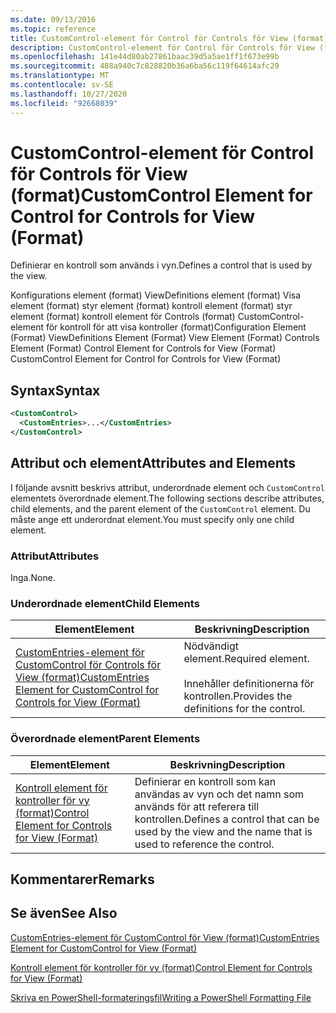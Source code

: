 ```yaml
---
ms.date: 09/13/2016
ms.topic: reference
title: CustomControl-element för Control för Controls för View (format)
description: CustomControl-element för Control för Controls för View (format)
ms.openlocfilehash: 141e44d80ab27861baac39d5a5ae1ff1f673e99b
ms.sourcegitcommit: 488a940c7c828820b36a6ba56c119f64614afc29
ms.translationtype: MT
ms.contentlocale: sv-SE
ms.lasthandoff: 10/27/2020
ms.locfileid: "92668039"
---
```

# <a name="customcontrol-element-for-control-for-controls-for-view-format"></a><span data-ttu-id="b400e-103">CustomControl-element för Control för Controls för View (format)</span><span class="sxs-lookup"><span data-stu-id="b400e-103">CustomControl Element for Control for Controls for View (Format)</span></span>

<span data-ttu-id="b400e-104">Definierar en kontroll som används i vyn.</span><span class="sxs-lookup"><span data-stu-id="b400e-104">Defines a control that is used by the view.</span></span>

<span data-ttu-id="b400e-105">Konfigurations element (format) ViewDefinitions element (format) Visa element (format) styr element (format) kontroll element (format) styr element (format) kontroll element för Controls (format) CustomControl-element för kontroll för att visa kontroller (format)</span><span class="sxs-lookup"><span data-stu-id="b400e-105">Configuration Element (Format) ViewDefinitions Element (Format) View Element (Format) Controls Element (Format) Control Element for Controls for View (Format) CustomControl Element for Control for Controls for View (Format)</span></span>

## <a name="syntax"></a><span data-ttu-id="b400e-106">Syntax</span><span class="sxs-lookup"><span data-stu-id="b400e-106">Syntax</span></span>

```xml
<CustomControl>
  <CustomEntries>...</CustomEntries>
</CustomControl>
```

## <a name="attributes-and-elements"></a><span data-ttu-id="b400e-107">Attribut och element</span><span class="sxs-lookup"><span data-stu-id="b400e-107">Attributes and Elements</span></span>

<span data-ttu-id="b400e-108">I följande avsnitt beskrivs attribut, underordnade element och `CustomControl` elementets överordnade element.</span><span class="sxs-lookup"><span data-stu-id="b400e-108">The following sections describe attributes, child elements, and the parent element of the `CustomControl` element.</span></span> <span data-ttu-id="b400e-109">Du måste ange ett underordnat element.</span><span class="sxs-lookup"><span data-stu-id="b400e-109">You must specify only one child element.</span></span>

### <a name="attributes"></a><span data-ttu-id="b400e-110">Attribut</span><span class="sxs-lookup"><span data-stu-id="b400e-110">Attributes</span></span>

<span data-ttu-id="b400e-111">Inga.</span><span class="sxs-lookup"><span data-stu-id="b400e-111">None.</span></span>

### <a name="child-elements"></a><span data-ttu-id="b400e-112">Underordnade element</span><span class="sxs-lookup"><span data-stu-id="b400e-112">Child Elements</span></span>

|<span data-ttu-id="b400e-113">Element</span><span class="sxs-lookup"><span data-stu-id="b400e-113">Element</span></span>|<span data-ttu-id="b400e-114">Beskrivning</span><span class="sxs-lookup"><span data-stu-id="b400e-114">Description</span></span>|
|-------------|-----------------|
|[<span data-ttu-id="b400e-115">CustomEntries-element för CustomControl för Controls för View (format)</span><span class="sxs-lookup"><span data-stu-id="b400e-115">CustomEntries Element for CustomControl for Controls for View (Format)</span></span>](./customentries-element-for-customcontrol-for-controls-for-view-format.md)|<span data-ttu-id="b400e-116">Nödvändigt element.</span><span class="sxs-lookup"><span data-stu-id="b400e-116">Required element.</span></span><br /><br /> <span data-ttu-id="b400e-117">Innehåller definitionerna för kontrollen.</span><span class="sxs-lookup"><span data-stu-id="b400e-117">Provides the definitions for the control.</span></span>|

### <a name="parent-elements"></a><span data-ttu-id="b400e-118">Överordnade element</span><span class="sxs-lookup"><span data-stu-id="b400e-118">Parent Elements</span></span>

|<span data-ttu-id="b400e-119">Element</span><span class="sxs-lookup"><span data-stu-id="b400e-119">Element</span></span>|<span data-ttu-id="b400e-120">Beskrivning</span><span class="sxs-lookup"><span data-stu-id="b400e-120">Description</span></span>|
|-------------|-----------------|
|[<span data-ttu-id="b400e-121">Kontroll element för kontroller för vy (format)</span><span class="sxs-lookup"><span data-stu-id="b400e-121">Control Element for Controls for View (Format)</span></span>](./control-element-for-controls-for-view-format.md)|<span data-ttu-id="b400e-122">Definierar en kontroll som kan användas av vyn och det namn som används för att referera till kontrollen.</span><span class="sxs-lookup"><span data-stu-id="b400e-122">Defines a control that can be used by the view and the name that is used to reference the control.</span></span>|

## <a name="remarks"></a><span data-ttu-id="b400e-123">Kommentarer</span><span class="sxs-lookup"><span data-stu-id="b400e-123">Remarks</span></span>

## <a name="see-also"></a><span data-ttu-id="b400e-124">Se även</span><span class="sxs-lookup"><span data-stu-id="b400e-124">See Also</span></span>

[<span data-ttu-id="b400e-125">CustomEntries-element för CustomControl för View (format)</span><span class="sxs-lookup"><span data-stu-id="b400e-125">CustomEntries Element for CustomControl for View (Format)</span></span>](./customentries-element-for-customcontrol-for-controls-for-configuration-format.md)

[<span data-ttu-id="b400e-126">Kontroll element för kontroller för vy (format)</span><span class="sxs-lookup"><span data-stu-id="b400e-126">Control Element for Controls for View (Format)</span></span>](./control-element-for-controls-for-view-format.md)

[<span data-ttu-id="b400e-127">Skriva en PowerShell-formateringsfil</span><span class="sxs-lookup"><span data-stu-id="b400e-127">Writing a PowerShell Formatting File</span></span>](./writing-a-powershell-formatting-file.md)
